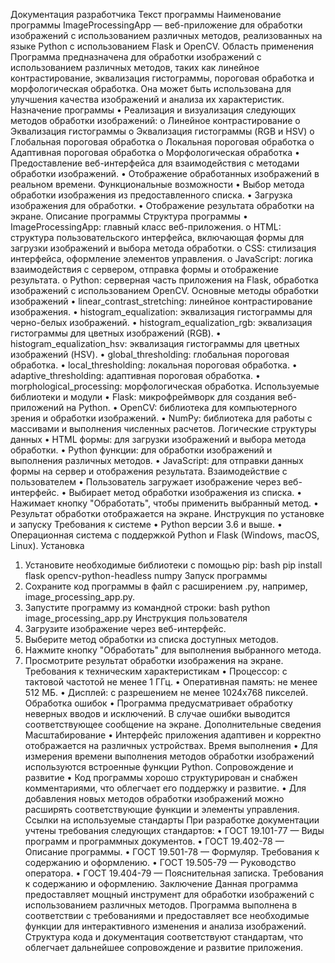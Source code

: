 Документация разработчика
Текст программы
Наименование программы
ImageProcessingApp — веб-приложение для обработки изображений с использованием различных методов, реализованных на языке Python с использованием Flask и OpenCV.
Область применения
Программа предназначена для обработки изображений с использованием различных методов, таких как линейное контрастирование, эквализация гистограммы, пороговая обработка и морфологическая обработка. Она может быть использована для улучшения качества изображений и анализа их характеристик.
Назначение программы
•	Реализация и визуализация следующих методов обработки изображений:
o	Линейное контрастирование
o	Эквализация гистограммы
o	Эквализация гистограммы (RGB и HSV)
o	Глобальная пороговая обработка
o	Локальная пороговая обработка
o	Адаптивная пороговая обработка
o	Морфологическая обработка
•	Предоставление веб-интерфейса для взаимодействия с методами обработки изображений.
•	Отображение обработанных изображений в реальном времени.
Функциональные возможности
•	Выбор метода обработки изображения из предоставленного списка.
•	Загрузка изображения для обработки.
•	Отображение результата обработки на экране.
Описание программы
Структура программы
•	ImageProcessingApp: главный класс веб-приложения.
o	HTML: структура пользовательского интерфейса, включающая формы для загрузки изображений и выбора метода обработки.
o	CSS: стилизация интерфейса, оформление элементов управления.
o	JavaScript: логика взаимодействия с сервером, отправка формы и отображение результата.
o	Python: серверная часть приложения на Flask, обработка изображений с использованием OpenCV.
Основные методы обработки изображений
•	linear_contrast_stretching: линейное контрастирование изображения.
•	histogram_equalization: эквализация гистограммы для черно-белых изображений.
•	histogram_equalization_rgb: эквализация гистограммы для цветных изображений (RGB).
•	histogram_equalization_hsv: эквализация гистограммы для цветных изображений (HSV).
•	global_thresholding: глобальная пороговая обработка.
•	local_thresholding: локальная пороговая обработка.
•	adaptive_thresholding: адаптивная пороговая обработка.
•	morphological_processing: морфологическая обработка.
Используемые библиотеки и модули
•	Flask: микрофреймворк для создания веб-приложений на Python.
•	OpenCV: библиотека для компьютерного зрения и обработки изображений.
•	NumPy: библиотека для работы с массивами и выполнения численных расчетов.
Логические структуры данных
•	HTML формы: для загрузки изображений и выбора метода обработки.
•	Python функции: для обработки изображений и выполнения различных методов.
•	JavaScript: для отправки данных формы на сервер и отображения результата.
Взаимодействие с пользователем
•	Пользователь загружает изображение через веб-интерфейс.
•	Выбирает метод обработки изображения из списка.
•	Нажимает кнопку "Обработать", чтобы применить выбранный метод.
•	Результат обработки отображается на экране.
Инструкция по установке и запуску
Требования к системе
•	Python версии 3.6 и выше.
•	Операционная система с поддержкой Python и Flask (Windows, macOS, Linux).
Установка
1.	Установите необходимые библиотеки с помощью pip:
bash
pip install flask opencv-python-headless numpy
Запуск программы
1.	Сохраните код программы в файл с расширением .py, например, image_processing_app.py.
2.	Запустите программу из командной строки:
bash
python image_processing_app.py
Инструкция пользователя
1.	Загрузите изображение через веб-интерфейс.
2.	Выберите метод обработки из списка доступных методов.
3.	Нажмите кнопку "Обработать" для выполнения выбранного метода.
4.	Просмотрите результат обработки изображения на экране.
Требования к техническим характеристикам
•	Процессор: с тактовой частотой не менее 1 ГГц.
•	Оперативная память: не менее 512 МБ.
•	Дисплей: с разрешением не менее 1024x768 пикселей.
Обработка ошибок
•	Программа предусматривает обработку неверных вводов и исключений. В случае ошибки выводится соответствующее сообщение на экране.
Дополнительные сведения
Масштабирование
•	Интерфейс приложения адаптивен и корректно отображается на различных устройствах.
Время выполнения
•	Для измерения времени выполнения методов обработки изображений используются встроенные функции Python.
Сопровождение и развитие
•	Код программы хорошо структурирован и снабжен комментариями, что облегчает его поддержку и развитие.
•	Для добавления новых методов обработки изображений можно расширять соответствующие функции и элементы управления.
Ссылки на используемые стандарты
При разработке документации учтены требования следующих стандартов:
•	ГОСТ 19.101-77 — Виды программ и программных документов.
•	ГОСТ 19.402-78 — Описание программы.
•	ГОСТ 19.501-78 — Формуляр. Требования к содержанию и оформлению.
•	ГОСТ 19.505-79 — Руководство оператора.
•	ГОСТ 19.404-79 — Пояснительная записка. Требования к содержанию и оформлению.
Заключение
Данная программа предоставляет мощный инструмент для обработки изображений с использованием различных методов. Программа выполнена в соответствии с требованиями и предоставляет все необходимые функции для интерактивного изменения и анализа изображений. Структура кода и документация соответствуют стандартам, что облегчает дальнейшее сопровождение и развитие приложения.

